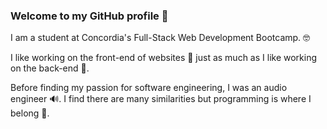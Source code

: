 ### Welcome to my GitHub profile 🚀

I am a student at Concordia's Full-Stack Web Development Bootcamp. 🤓

I like working on the front-end of websites 💅 just as much as I like working on the back-end 🦾.

Before finding my passion for software engineering, I was an audio engineer 🔊. I find there are many similarities but programming is where I belong 💖.
<!--
**mrzachnugent/mrzachnugent** is a ✨ _special_ ✨ repository because its `README.md` (this file) appears on your GitHub profile.

Here are some ideas to get you started:

- 🔭 I’m currently working on ...
- 🌱 I’m currently learning ...
- 👯 I’m looking to collaborate on ...
- 🤔 I’m looking for help with ...
- 💬 Ask me about ...
- 📫 How to reach me: ...
- 😄 Pronouns: ...
- ⚡ Fun fact: ...
-->
